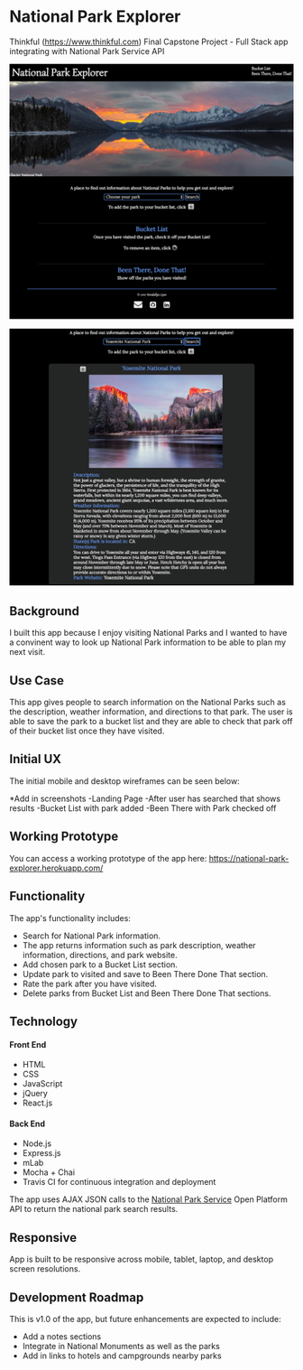 
# National Park Explorer
Thinkful (https://www.thinkful.com) Final Capstone Project - Full Stack app integrating with National Park Service API

![landing page](https://github.com/Kendallyn/capstone-national-parks-nps/blob/master/public/img/github-readme-img/landingPage.png)


![results section](https://github.com/Kendallyn/capstone-national-parks-nps/blob/master/public/img/github-readme-img/searchResults.png)

## Background

I built this app because I enjoy visiting National Parks and I wanted to have a convinent way to look up National Park information to be able to plan my next visit.

## Use Case
This app gives people to search information on the National Parks such as the description, weather information, and directions to that park. The user is able to save the park to a bucket list and they are able to check that park off of their bucket list once they have visited.

## Initial UX

The initial mobile and desktop wireframes can be seen below:

*Add in screenshots
-Landing Page
-After user has searched that shows results
-Bucket List with park added
-Been There with Park checked off

## Working Prototype

You can access a working prototype of the app here: https://national-park-explorer.herokuapp.com/

## Functionality
The app's functionality includes:
* Search for National Park information.
* The app returns information such as park description, weather information, directions, and park website.
* Add chosen park to a Bucket List section.
* Update park to visited and save to Been There Done That section.
* Rate the park after you have visited.
* Delete parks from Bucket List and Been There Done That sections.

## Technology
<h4>Front End</h4>
<ul>
<li>HTML</li>
<li>CSS</li>
<li>JavaScript</li>
<li>jQuery</li>
<li>React.js</li>
</ul>
<h4>Back End</h4>
<ul>
<li>Node.js</li>
<li>Express.js</li>
<li>mLab</li>
<li>Mocha + Chai</li>
<li>Travis CI for continuous integration and deployment</li>
</ul>

The app uses AJAX JSON calls to the <a href="developer.NPS.gov">National Park Service</a> Open Platform API to return the national park search results.

## Responsive
App is built to be responsive across mobile, tablet, laptop, and desktop screen resolutions.

## Development Roadmap

This is v1.0 of the app, but future enhancements are expected to include:

* Add a notes sections
* Integrate in National Monuments as well as the parks
* Add in links to hotels and campgrounds nearby parks

